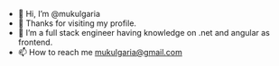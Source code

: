 - 👋 Hi, I’m @mukulgaria
- 👀 Thanks for visiting my profile.
- 🌱 I’m a full stack engineer having knowledge on .net and angular as frontend.
- 📫 How to reach me mukulgaria@gmail.com

<!---
mukulgaria/mukulgaria is a ✨ special ✨ repository because its `README.md` (this file) appears on your GitHub profile.
You can click the Preview link to take a look at your changes.
--->
